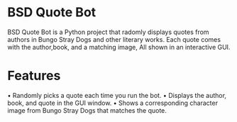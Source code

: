 # BSD Quote Bot

BSD Quote Bot is a Python project that radomly displays quotes from authors in Bungo Stray Dogs and other literary works. Each quote comes with the author,book, and a matching image, All shown in an interactive GUI.

# Features

•	Randomly picks a quote each time you run the bot.
•	Displays the author, book, and quote in the GUI window.
•	Shows a corresponding character image from Bungo Stray Dogs that matches the quote.
